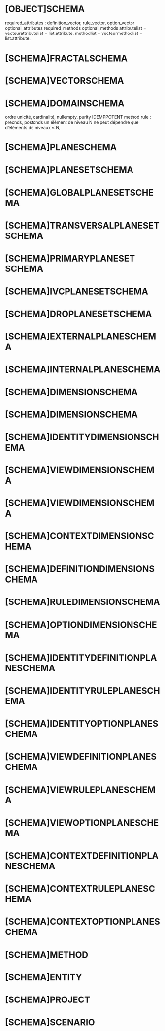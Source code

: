 # [OBJECT]SCHEMA
required_attributes : definition_vector, rule_vector, option_vector
optional_attributes
required_methods
optional_methods
attributelist = vecteurattributelist = list.attribute.<self>
methodlist = vecteurmethodlist = list.attribute.<self>

<!-- FRACTAL-->
# [SCHEMA]FRACTALSCHEMA
# [SCHEMA]VECTORSCHEMA
# [SCHEMA]DOMAINSCHEMA
ordre unicité, cardinalité, nullempty, purity IDEMPPOTENT
method rule : precnds, postcnds
un élément de niveau N ne peut dépendre que d’éléments de niveaux ≤ N, 
# [SCHEMA]PLANESCHEMA
# [SCHEMA]PLANESETSCHEMA
# [SCHEMA]GLOBALPLANESETSCHEMA
# [SCHEMA]TRANSVERSALPLANESET SCHEMA
# [SCHEMA]PRIMARYPLANESET SCHEMA
# [SCHEMA]IVCPLANESETSCHEMA
# [SCHEMA]DROPLANESETSCHEMA
# [SCHEMA]EXTERNALPLANESCHEMA
# [SCHEMA]INTERNALPLANESCHEMA
# [SCHEMA]DIMENSIONSCHEMA
# [SCHEMA]DIMENSIONSCHEMA
# [SCHEMA]IDENTITYDIMENSIONSCHEMA
# [SCHEMA]VIEWDIMENSIONSCHEMA
# [SCHEMA]VIEWDIMENSIONSCHEMA
# [SCHEMA]CONTEXTDIMENSIONSCHEMA
# [SCHEMA]DEFINITIONDIMENSIONSCHEMA
# [SCHEMA]RULEDIMENSIONSCHEMA
# [SCHEMA]OPTIONDIMENSIONSCHEMA
# [SCHEMA]IDENTITYDEFINITIONPLANESCHEMA
# [SCHEMA]IDENTITYRULEPLANESCHEMA
# [SCHEMA]IDENTITYOPTIONPLANESCHEMA
# [SCHEMA]VIEWDEFINITIONPLANESCHEMA
# [SCHEMA]VIEWRULEPLANESCHEMA
# [SCHEMA]VIEWOPTIONPLANESCHEMA
# [SCHEMA]CONTEXTDEFINITIONPLANESCHEMA
# [SCHEMA]CONTEXTRULEPLANESCHEMA
# [SCHEMA]CONTEXTOPTIONPLANESCHEMA

<!-- FUNCTION -->


# [SCHEMA]METHOD 

# [SCHEMA]ENTITY

# [SCHEMA]PROJECT

# [SCHEMA]SCENARIO


